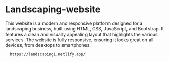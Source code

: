 # Landscaping-website
This website is a modern and responsive platform designed for a landscaping business, built using HTML, CSS, JavaScript, and Bootstrap. It features a clean and visually appealing layout that highlights the various services. The website is fully responsive, ensuring it looks great on all devices, from desktops to smartphones.

      https://landscaping1.netlify.app/
      
